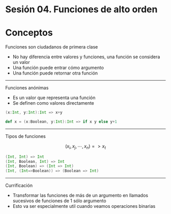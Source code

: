 # Sesión 04. Funciones de alto orden

# Conceptos

Funciones son ciudadanos de primera clase 

- No hay diferencia entre valores y funciones, una función se considera un valor
- Una función puede entrar cómo argumento
- Una función puede retornar otra función

---

Funciones anónimas

- Es un valor que representa una función
- Se definen como valores directamente

```scala
(x:Int, y:Int):Int => x+y

def x = (x:Boolean, y:Int):Int => if x y else y+1
```

---

Tipos de funciones

$$
(x_i, x_j, \cdots, x_n) => x_t
$$

```scala
(Int, Int) => Int
(Int, Boolean, Int) => Int
(Int, Boolean) => (Int => Int)
(Int, (Int=>Boolean)) => (Boolean => Int)
```

---

Currificación

- Transformar las funciones de más de un argumento en llamados sucesivos de funciones de 1 sólo argumento
- Esto va ser especialmente util cuando veamos operaciones binarias